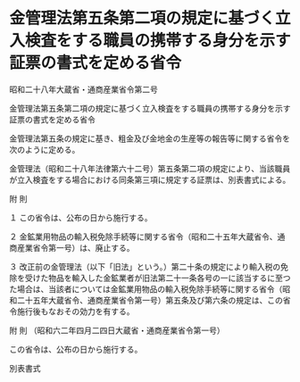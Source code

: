 # 金管理法第五条第二項の規定に基づく立入検査をする職員の携帯する身分を示す証票の書式を定める省令

昭和二十八年大蔵省・通商産業省令第二号

金管理法第五条第二項の規定に基づく立入検査をする職員の携帯する身分を示す証票の書式を定める省令

金管理法第五条の規定に基き、粗金及び金地金の生産等の報告等に関する省令を次のように定める。

金管理法（昭和二十八年法律第六十二号）第五条第二項の規定により、当該職員が立入検査をする場合における同条第三項に規定する証票は、別表書式による。

附 則

１ この省令は、公布の日から施行する。

２ 金鉱業用物品の輸入税免除手続等に関する省令（昭和二十五年大蔵省令、通商産業省令第一号）は、廃止する。

３ 改正前の金管理法（以下「旧法」という。）第二十条の規定により輸入税の免除を受けた物品を輸入した金鉱業者が旧法第二十一条各号の一に該当するに至つた場合は、当該者については金鉱業用物品の輸入税免除手続等に関する省令（昭和二十五年大蔵省令、通商産業省令第一号）第五条及び第六条の規定は、この省令施行後もなおその効力を有する。

附 則 （昭和六二年四月二四日大蔵省・通商産業省令第一号）

この省令は、公布の日から施行する。

別表書式

[](/./pict/S28F03402006002-001.pdf)
